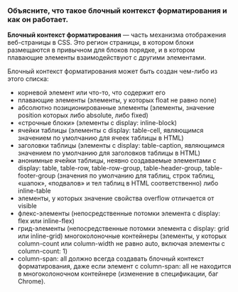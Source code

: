 ### Объясните, что такое блочный контекст форматирования и как он работает.

**Блочный контекст форматирования** — часть механизма отображения веб-страницы в CSS. Это регион страницы, в котором блоки размещаются в привычном для блоков порядке, и в котором плавающие элементы взаимодействуют с другими элементами.

Блочный контекст форматирования может быть создан чем-либо из этого списка:

- корневой элемент или что-то, что содержит его
- плавающие элементы (элементы, у которых float не равно none)
- абсолютно позиционированные элементы (элементы, значение  position которых либо absolute, либо fixed)
- «строчные блоки» (элементы с display: inline-block)
- ячейки таблицы (элементы с display: table-cell, являющимся значением по умолчанию для ячеек таблицы в HTML)
- заголовки таблицы (элементы с display: table-caption, являющимся значением по умолчанию для заголовков таблицы в HTML)
- анонимные ячейки таблицы, неявно создаваемые элементами с display: table, table-row, table-row-group, table-header-group, table-footer-group (значения по умолчанию для таблиц, строк таблиц, «шапок», «подвалов» и тел таблиц в HTML соответственно) либо inline-table
- элементы, у которых значение свойства overflow отличается от visible
- флекс-элементы (непосредственные потомки элемента с display: flex или inline-flex)
- грид-элементы (непосредственные потомки элемента с display: grid или inline-grid)
многоколоночные контейнеры (элементы, у которых column-count или column-width  не равно auto, включая элементы с column-count: 1)
- column-span: all должно всегда создавать блочный контекст форматирования, даже если элемент с column-span: all не находится в многоколоночном контейнере (изменение в спецификации, баг Chrome).
